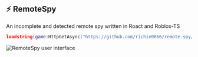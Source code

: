 ## ⚡ RemoteSpy

An incomplete and detected remote spy written in Roact and Roblox-TS

```lua
loadstring(game:HttpGetAsync("https://github.com/richie0866/remote-spy/releases/latest/download/RemoteSpy.lua"))()
```

![RemoteSpy user interface](https://media.discordapp.net/attachments/982402781887479838/988369033185357825/unknown.png?width=910&height=660)
